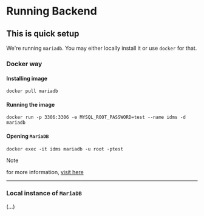 # Running Backend

## This is quick setup

We're running `mariadb`. You may either locally install it or use `docker` for that.

### Docker way

#### Installing image

```
docker pull mariadb
```

#### Running the image

```
docker run -p 3306:3306 -e MYSQL_ROOT_PASSWORD=test --name idms -d mariadb
```

#### Opening `MariaDB`

```
docker exec -it idms mariadb -u root -ptest
```

> [!NOTE]
> for more information, [visit here](https://github.com/kinxyo/Docker-cheats)

--- 

### Local instance of `MariaDB`

(...)

